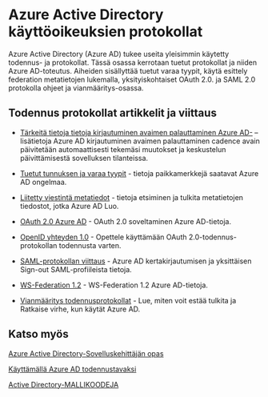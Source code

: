 <properties
   pageTitle="Azure Active Directory käyttöoikeuksien protokollat | Microsoft Azure"
   description="Tuetut mukaan Azure Active Directory (AD) todennusprotokollat yleiskatsaus"
   documentationCenter="dev-center-name"
   authors="bryanla"
   services="active-directory"
   manager="mbaldwin"
   editor=""/>

<tags
   ms.service="active-directory"
   ms.devlang="na"
   ms.topic="article"
   ms.tgt_pltfrm="na"
   ms.workload="identity"
   ms.date="09/16/2016"
   ms.author="mbaldwin"/>

# <a name="azure-active-directory-authentication-protocols"></a>Azure Active Directory käyttöoikeuksien protokollat

Azure Active Directory (Azure AD) tukee useita yleisimmin käytetty todennus- ja protokollat. Tässä osassa kerrotaan tuetut protokollat ja niiden Azure AD-toteutus. Aiheiden sisällyttää tuetut varaa tyypit, käytä esittely federation metatietojen lukemalla, yksityiskohtaiset OAuth 2.0. ja SAML 2.0 protokolla ohjeet ja vianmääritys-osassa.

## <a name="authentication-protocols-articles-and-reference"></a>Todennus protokollat artikkelit ja viittaus

- [Tärkeitä tietoja tietoja kirjautuminen avaimen palauttaminen Azure AD-](active-directory-signing-key-rollover.md) – lisätietoja Azure AD kirjautuminen avaimen palauttaminen cadence avain päivitetään automaattisesti tekemäsi muutokset ja keskustelun päivittämisestä sovelluksen tilanteissa.


- [Tuetut tunnuksen ja varaa tyypit](active-directory-token-and-claims.md) - tietoja paikkamerkkejä saatavat Azure AD ongelmaa.


- [Liitetty viestintä metatiedot](https://msdn.microsoft.com/library/azure/dn195592.aspx) - tietoja etsiminen ja tulkita metatietojen tiedostot, jotka Azure AD Luo.


- [OAuth 2.0 Azure AD](https://msdn.microsoft.com/library/azure/dn645545.aspx) - OAuth 2.0 soveltaminen Azure AD-tietoja.


- [OpenID yhteyden 1.0](https://msdn.microsoft.com/library/azure/dn645541.aspx) - Opettele käyttämään OAuth 2.0-todennus-protokollan todennusta varten.


- [SAML-protokollan viittaus](https://msdn.microsoft.com/library/azure/dn195591.aspx) - Azure AD kertakirjautumisen ja yksittäisen Sign-out SAML-profiileista tietoja.


- [WS-Federation 1.2](https://msdn.microsoft.com/library/azure/dn903702.aspx) - WS-Federation 1.2 Azure AD-tietoja.


- [Vianmääritys todennusprotokollat](https://msdn.microsoft.com/library/azure/dn195584.aspx) - Lue, miten voit estää tulkita ja Ratkaise virhe, kun käytät Azure AD.



## <a name="see-also"></a>Katso myös

[Azure Active Directory-Sovelluskehittäjän opas](active-directory-developers-guide.md)

[Käyttämällä Azure AD todennustavaksi](../app-service-web/web-sites-authentication-authorization.md)

[Active Directory-MALLIKOODEJA](active-directory-code-samples.md)
